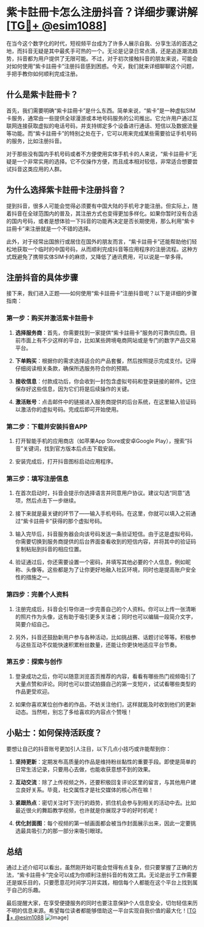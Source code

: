 # 紫卡註冊卡怎么注册抖音？详细步骤讲解[[TG💪+ @esim1088](https://t.me/s/esim1088)]

在当今这个数字化的时代，短视频平台成为了许多人展示自我、分享生活的首选之地，而抖音无疑是其中最炙手可热的一个。无论是记录日常点滴，还是追逐潮流趋势，抖音都为用户提供了无限可能。不过，对于初次接触抖音的朋友来说，可能会对如何使用“紫卡註冊卡”注册抖音感到困惑。今天，我们就来详细聊聊这个问题，手把手教你如何顺利完成注册。

## 什么是紫卡註冊卡？

首先，我们需要明确“紫卡註冊卡”是什么东西。简单来说，“紫卡”是一种虚拟SIM卡服务，通常由一些提供全球漫游或本地号码服务的公司推出。它允许用户通过互联网连接获取虚拟的电话号码，并支持绑定多个设备进行通话、短信以及数据流量等功能。而“紫卡註冊卡”的特别之处在于，它可以用来完成某些需要验证手机号码的服务，比如注册抖音。

对于那些没有国内手机号码或者不方便使用实体手机卡的人来说，“紫卡註冊卡”无疑是一个非常实用的选择。它不仅操作方便，而且成本相对较低，非常适合想要尝试抖音这类应用的人群。

## 为什么选择紫卡註冊卡注册抖音？

提到抖音，很多人可能会觉得必须要有中国大陆的手机号才能注册。但实际上，随着抖音在全球范围内的普及，其注册方式也变得更加多样化。如果你暂时没有合适的国内号码，或者是想体验一下抖音的功能再决定是否长期使用，那么利用“紫卡註冊卡”来注册就是一个不错的选择。

此外，对于经常出国旅行或居住在国外的朋友而言，“紫卡註冊卡”还能帮助他们轻松地获取一个临时的中国号码，从而顺利完成抖音等应用程序的注册流程。这种方式既避免了携带实体SIM卡的麻烦，又降低了通讯费用，可以说是一举多得。

## 注册抖音的具体步骤

接下来，我们进入正题——如何使用“紫卡註冊卡”注册抖音呢？以下是详细的步骤指南：

### 第一步：购买并激活紫卡註冊卡

1. **选择服务商**：首先，你需要找到一家提供“紫卡註冊卡”服务的可靠供应商。目前市面上有不少这样的平台，比如某些跨境电商网站或是专门的数字产品交易平台。
   
2. **下单购买**：根据你的需求选择适合的产品套餐，然后按照提示完成支付。记得仔细阅读相关条款，确保所选服务符合你的预期。

3. **接收信息**：付款成功后，你会收到一封包含虚拟号码和登录链接的邮件。记住保存好这些信息，因为它们将是后续操作的关键。

4. **激活账号**：点击邮件中的链接进入服务商提供的后台系统，在这里输入验证码以激活你的虚拟号码。完成后即可开始使用。

### 第二步：下载并安装抖音APP

1. 打开智能手机的应用商店（如苹果App Store或安卓Google Play），搜索“抖音”关键词，找到官方版本后点击下载安装。

2. 安装完成后，打开抖音图标启动应用程序。

### 第三步：填写注册信息

1. 在首次启动时，抖音会提示你选择语言并同意用户协议。建议勾选“同意”选项，然后点击下一步继续。

2. 接下来就是最关键的环节了——输入手机号码。在这里，你就可以填入之前通过“紫卡註冊卡”获得的那个虚拟号码。

3. 输入完毕后，抖音服务器会向该号码发送一条验证短信。由于这是虚拟号码，你需要切换到服务商提供的后台界面查看收到的短信内容，并将其中的验证码复制粘贴到抖音的相应位置。

4. 验证通过后，你还需要设置一个密码，并填写其他必要的个人信息，例如昵称、头像等。这些都是为了让你更好地融入社区环境，同时也是提高账户安全性的措施之一。

### 第四步：完善个人资料

1. 注册完成后，抖音会引导你进一步完善自己的个人资料。你可以上传一张清晰的照片作为头像，这有助于吸引更多关注者；同时也可以编辑一段简介文字，简要介绍自己。

2. 另外，抖音还鼓励新用户参与各种活动，比如挑战赛、话题讨论等等。积极参与这些互动不仅能快速积累粉丝数量，还能让你更快地适应平台节奏。

### 第五步：探索与创作

1. 登录成功之后，你可以随意浏览首页推荐的内容，看看有哪些热门视频吸引了大量点赞和评论。同时也可以尝试拍摄自己的第一支短片，试试看哪些类型的作品更受欢迎。

2. 如果你喜欢某位创作者的作品，不妨关注他们，这样就能及时收到他们的更新动态。当然啦，别忘了多给喜欢的内容点个赞哦！

## 小贴士：如何保持活跃度？

要想让自己的抖音账号更加引人注目，以下几点小技巧或许能帮到你：

1. **坚持更新**：定期发布高质量的作品是维持粉丝黏性的重要手段。即使是简单的日常生活记录，只要用心去做，也能收获意想不到的效果。

2. **互动交流**：除了上传视频之外，还要积极回复评论区里的留言，与其他用户建立良好关系。毕竟，社交属性才是社交媒体的核心所在嘛！

3. **紧跟热点**：密切关注时下流行的趋势，抓住机会参与到相关的活动中去。比如最近很火的舞蹈教学视频，也许就是你展现才华的好时机呢！

4. **优化封面图**：每个视频的第一帧画面都会被当作封面展示出来，因此一定要挑选最具吸引力的那一部分来吸引眼球。

## 总结

通过上述介绍可以看出，虽然刚开始可能会觉得有点复杂，但只要掌握了正确的方法，“紫卡註冊卡”完全可以成为你顺利注册抖音的有效工具。无论是出于工作需要还是娱乐目的，只要愿意花时间学习并实践，相信每个人都能在这个平台上找到属于自己的乐趣。

最后提醒大家，在享受便捷服务的同时也要注意保护个人信息安全，切勿轻信来历不明的信息来源。希望每位读者都能够借助这一平台实现自我价值的最大化！[[TG💪+ @esim1088](https://t.me/s/esim1088) ![Image](https://i.postimg.cc/4NQfJmqS/Snipaste-2025-05-13-00-14-12.png)]